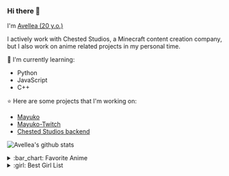 ### Hi there 👋

I'm [Avellea (20 y.o.)](https://avellea.github.io/)

I actively work with Chested Studios, a Minecraft content creation company, but I also work on anime related projects in my personal time.

:page_with_curl: I'm currently learning:
- Python
- JavaScript
- C++

:star: Here are some projects that I'm working on:
- [Mayuko](https://github.com/Avellea/Mayuko)
- [Mayuko-Twitch](https://github.com/Avellea/mayuko-twitch)
- [Chested Studios backend](https://chested.net/)

![Avellea's github stats](https://bad-apple-github-readme.vercel.app/api?show_bg=1&username=Avellea)


<details>
<summary>:bar_chart: Favorite Anime</summary>
  
[K-ON!](https://anilist.co/anime/5680/KON/)

[KONOSUBA](https://anilist.co/anime/21202/KONOSUBA-Gods-blessing-on-this-wonderful-world/)

[Toradora!](https://anilist.co/anime/4224/Toradora/)

[Miss Kobayashi's Dragon Maid](https://anilist.co/anime/21776/Miss-Kobayashis-Dragon-Maid/)



</details>

<details>
<summary>:girl: Best Girl List</summary>
  
[Taiga Aisaka](https://anilist.co/character/12064/Taiga-Aisaka)

[Shinobu Oshino](https://anilist.co/character/23602/Shinobu-Oshino)

[Marisa Kirisame](https://anilist.co/character/5458/Marisa-Kirisame)

</details>


